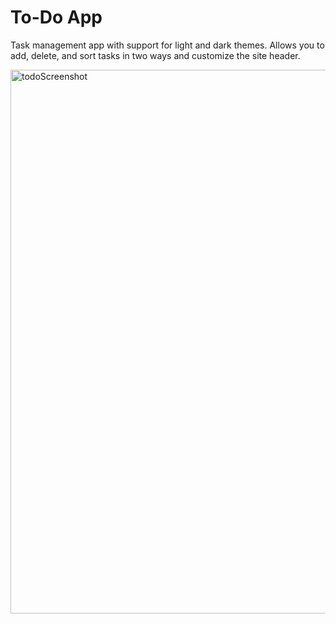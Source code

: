 <h1>To-Do App</h1>
<p>Task management app with support for light and dark themes. Allows you to add, delete, and sort tasks in two ways and customize the site header.</p>
<img width="1920" height="870" alt="todoScreenshot" src="https://github.com/user-attachments/assets/883984f1-4c8d-486c-b4c1-9b5a2aed1e08" />
